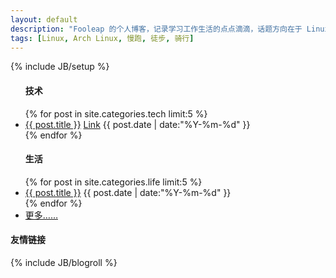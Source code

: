 ```yaml
---
layout: default
description: "Fooleap 的个人博客，记录学习工作生活的点点滴滴，话题方向在于 Linux，跑步，旅行。"
tags: [Linux, Arch Linux, 慢跑, 徒步, 骑行]
---
```

{% include JB/setup %}

<div id="board">
<div class="row">
  <ul id="posts">
    <h4>技术</h4>
    {% for post in site.categories.tech limit:5 %}
      <li>
       <span id="title"><a href="{{ BASE_PATH }}{{ post.url }}" title="{{ post.description }}">{{ post.title }}</a></span>
       <span id="comment"><a href="http://foo.com/bar.html#disqus_thread">Link</a></span>
       <time datetime="{{ post.date | date:"%Y-%m-%d" }}">{{ post.date | date:"%Y-%m-%d" }}</time> 
      </li>
    {% endfor %}
    <h4>生活</h4>
    {% for post in site.categories.life limit:5 %}
      <li>
        <a href="{{ BASE_PATH }}{{ post.url }}" title="{{ post.description }}" altbg="red" altcolor="yellow" altborder="yellow">{{ post.title }}</a>
        <time datetime="{{ post.date | date:"%Y-%m-%d" }}">{{ post.date | date:"%Y-%m-%d" }}</time>
      </li>
    {% endfor %}
    <li><a href="/categories.html" title="分类">更多……</a></li>
  </ul>
  <div class="sidebar">
    <h4>友情链接</h4>
    {% include JB/blogroll %}
  </div>
</div>
</div>
<script type="text/javascript">
/* * * CONFIGURATION VARIABLES: EDIT BEFORE PASTING INTO YOUR WEBPAGE * * */
var disqus_shortname = 'fooleap1'; // required: replace example with your forum shortname

/* * * DON'T EDIT BELOW THIS LINE * * */
(function () {
    var s = document.createElement('script'); s.async = true;
    s.type = 'text/javascript';
    s.src = 'http://' + disqus_shortname + '.disqus.com/count.js';
    (document.getElementsByTagName('HEAD')[0] || document.getElementsByTagName('BODY')[0]).appendChild(s);
}());
</script>

